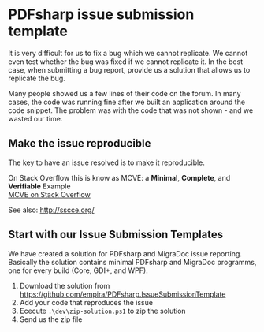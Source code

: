 ﻿# PDFsharp issue submission template

It is very difficult for us to fix a bug which we cannot replicate.
We cannot even test whether the bug was fixed if we cannot replicate it.
In the best case, when submitting a bug report, provide us a solution that allows us to replicate the bug.

Many people showed us a few lines of their code on the forum.
In many cases, the code was running fine after we built an application around the code snippet.
The problem was with the code that was not shown - and we wasted our time.

## Make the issue reproducible
The key to have an issue resolved is to make it reproducible.

On Stack Overflow this is know as MCVE: a **Minimal**, **Complete**, and **Verifiable** Example  
[MCVE on Stack Overflow](https://stackoverflow.com/help/minimal-reproducible-example)

See also: http://sscce.org/

## Start with our Issue Submission Templates

We have created a solution for PDFsharp and MigraDoc issue reporting.
Basically the solution contains minimal PDFsharp and MigraDoc programms, one for every build (Core, GDI+, and WPF).

1. Download the solution from https://github.com/empira/PDFsharp.IssueSubmissionTemplate
1. Add your code that reproduces the issue
1. Ececute `.\dev\zip-solution.ps1` to zip the solution
1. Send us the zip file
 